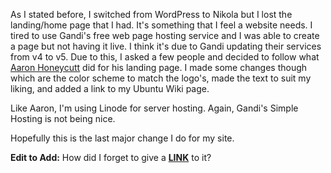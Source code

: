 <!--
.. title: Landing Page Now Live!
.. slug: landing-page-now-live
.. date: 2018-02-18 13:36:41 UTC-05:00
.. tags: news
.. category: 
.. link: 
.. description: 
.. type: text
-->

As I stated before, I switched from WordPress to Nikola but I lost the landing/home page that I had. It's something that I feel a website needs. I tired to use Gandi's free web page hosting service and I was able to create a page but not having it live. I think it's due to Gandi updating their services from v4 to v5. Due to this, I asked a few people and decided to follow what [Aaron Honeycutt](https://ahoneybun.net/) did for his landing page. I made some changes though which are the color scheme to match the logo's, made the text to suit my liking, and added a link to my Ubuntu Wiki page.

Like Aaron, I'm using Linode for server hosting. Again, Gandi's Simple Hosting is not being nice.

Hopefully this is the last major change I do for my site.

**Edit to Add:** How did I forget to give a **[LINK](www.senseopenness.com)** to it?
